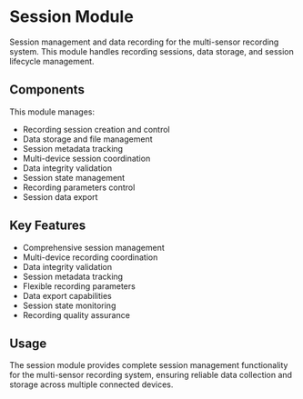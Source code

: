 # Session Module

Session management and data recording for the multi-sensor recording system. This module handles recording sessions, data storage, and session lifecycle management.

## Components

This module manages:
- Recording session creation and control
- Data storage and file management
- Session metadata tracking
- Multi-device session coordination
- Data integrity validation
- Session state management
- Recording parameters control
- Session data export

## Key Features

- Comprehensive session management
- Multi-device recording coordination
- Data integrity validation
- Session metadata tracking
- Flexible recording parameters
- Data export capabilities
- Session state monitoring
- Recording quality assurance

## Usage

The session module provides complete session management functionality for the multi-sensor recording system, ensuring reliable data collection and storage across multiple connected devices.